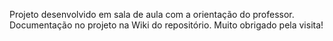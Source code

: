 Projeto desenvolvido em sala de aula com a orientação do professor.
Documentação no projeto na Wiki do repositório.
Muito obrigado pela visita!
